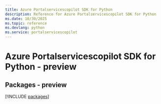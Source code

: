 ```yaml
---
title: Azure Portalservicescopilot SDK for Python
description: Reference for Azure Portalservicescopilot SDK for Python
ms.date: 10/30/2025
ms.topic: reference
ms.devlang: python
ms.service: portalservicescopilot
---
```

# Azure Portalservicescopilot SDK for Python - preview
## Packages - preview
[!INCLUDE [packages](portalservicescopilot-index.md)]